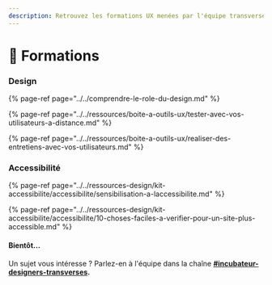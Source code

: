 ```yaml
---
description: Retrouvez les formations UX menées par l'équipe transverse.
---
```


# 💎 Formations

### Design

{% page-ref page="../../comprendre-le-role-du-design.md" %}

{% page-ref page="../../ressources/boite-a-outils-ux/tester-avec-vos-utilisateurs-a-distance.md" %}

{% page-ref page="../../ressources/boite-a-outils-ux/realiser-des-entretiens-avec-vos-utilisateurs.md" %}

### Accessibilité

{% page-ref page="../../ressources-design/kit-accessibilite/accessibilite/sensibilisation-a-laccessibilite.md" %}

{% page-ref page="../../ressources-design/kit-accessibilite/accessibilite/10-choses-faciles-a-verifier-pour-un-site-plus-accessible.md" %}



#### Bientôt...

Un sujet vous intéresse ? Parlez-en à l'équipe dans la chaîne [**\#incubateur-designers-transverses**](https://startups-detat.slack.com/archives/C010EFL3EQ4)**.**



